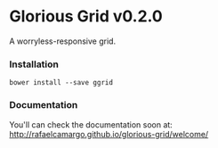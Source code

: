 Glorious Grid v0.2.0
============

A worryless-responsive grid.

### Installation
```bower install --save ggrid```

### Documentation
You'll can check the documentation soon at:
http://rafaelcamargo.github.io/glorious-grid/welcome/
